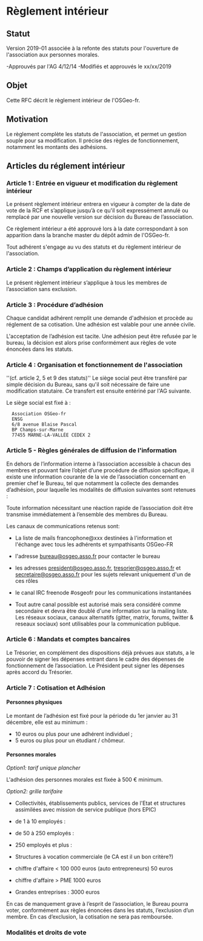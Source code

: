 
# Règlement intérieur

## Statut

Version 2019-01 associée à la refonte des statuts pour l'ouverture de l'association aux personnes morales.

-Approuvés par l'AG 4/12/14
-Modifiés et approuvés le xx/xx/2019

## Objet

Cette RFC décrit le règlement intérieur de l'OSGeo-fr.

## Motivation

Le règlement complète les statuts de l'association, et permet un gestion souple pour sa modification. Il précise des règles de fonctionnement, notamment les montants des adhésions.

## Articles du réglement intérieur

### Article 1 : Entrée en vigueur et modification du règlement intérieur

Le présent règlement intérieur entrera en vigueur à compter de la date de vote de la RCF et s’applique jusqu’à ce qu'il soit expressément annulé ou remplacé par une nouvelle version sur décision du Bureau de l’association.

Ce règlement intérieur a été approuvé lors à la date correspondant à son apparition dans la branche master du dépôt admin de l'OSGeo-fr.

Tout adhérent s'engage au vu des statuts et du règlement intérieur de l'association.

### Article 2 : Champs d’application du règlement intérieur

Le présent règlement intérieur s’applique à tous les membres de l’association sans exclusion.

### Article 3 : Procédure d’adhésion

Chaque candidat adhérent remplit une demande d'adhésion et procède au réglement de sa cotisation. Une adhésion est valable pour une année civile.

L'acceptation de l’adhésion est tacite. Une adhésion peut être refusée par le bureau, la décision est alors prise conformément aux règles de vote énoncées dans les statuts.

### Article 4 : Organisation et fonctionnement de l'association

''(cf. article 2, 5 et 9 des statuts)''
Le siège social peut être transféré par simple décision du Bureau, sans qu'il soit nécessaire de faire une modification statutaire. Ce transfert est ensuite entériné par l'AG suivante.

Le siège social est fixé à :

      Association OSGeo-fr
      ENSG
      6/8 avenue Blaise Pascal
      BP Champs-sur-Marne
      77455 MARNE-LA-VALLÉE CEDEX 2

### Article 5 - Règles générales de diffusion de l'information

En dehors de l’information interne à l’association accessible à chacun des membres et pouvant faire l’objet d’une procédure de diffusion spécifique, il existe une information courante de la vie de l’association concernant en premier chef le Bureau, tel que notamment la collecte des demandes d’adhésion, pour laquelle les modalités de diffusion suivantes sont retenues :

Toute information nécessitant une réaction rapide de l’association doit être transmise immédiatement à l’ensemble des membres du Bureau.

Les canaux de communications retenus sont:

- La liste de mails francophone@xxx destinées à l'information et l'échange avec tous les adhérents et sympathisants OSGeo-FR
- l'adresse bureau@osgeo.asso.fr pour contacter le bureau
- les adresses president@osgeo.asso.fr, tresorier@osgeo.asso.fr et secretaire@osgeo.asso.fr pour les sujets relevant uniquement d'un de ces rôles
- le canal IRC freenode #osgeofr pour les communications instantanées

- Tout autre canal possible est autorisé mais sera considéré comme secondaire et devra être doublé d'une information sur la mailing liste. Les réseaux sociaux, canaux alternatifs (gitter, matrix, forums, twitter & reseaux sociaux) sont utilisables pour la communication publique.

### Article 6 : Mandats et comptes bancaires

Le Trésorier, en complément des dispositions déjà prévues aux statuts, a le pouvoir de signer les dépenses entrant dans le cadre des dépenses de fonctionnement de l’association. Le Président peut signer les dépenses après accord du Trésorier.

### Article 7 : Cotisation et Adhésion



#### Personnes physiques

Le montant de l’adhésion est fixé pour la période du 1er janvier au 31 décembre, elle est au minimum :

- 10 euros ou plus pour une adhérent individuel ;
- 5 euros ou plus pour un étudiant / chômeur.

#### Personnes morales

*Option1: tarif unique plancher*

L'adhésion des personnes morales est fixée à 500 € minimum. 


*Option2: grille tarifaire*

- Collectivités, établissements publics, services de l'Etat et structures assimilées avec mission de service publique (hors EPIC)

 - de 1 à 10 employés :
 - de 50 à 250 employés :
 - 250 employés et plus :

- Structures à vocation commerciale (le CA est il un bon critère?)

 - chiffre d'affaire < 100 000 euros (auto entrepreneurs) 50 euros
 - chiffre d'affaire > PME 1000 euros
 - Grandes entreprises : 3000 euros


En cas de manquement grave à l’esprit de l’association, le Bureau pourra voter, conformément aux règles énoncées dans les statuts, l’exclusion d’un membre. En cas d’exclusion, la cotisation ne sera pas remboursée.

### Modalités et droits de vote 

